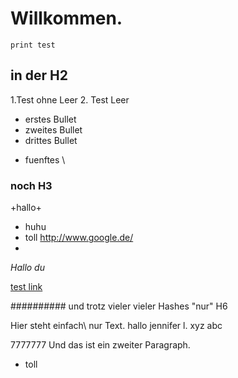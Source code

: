 # Willkommen.
    print test   

## in der H2
1.Test ohne Leer
2. Test Leer
-   erstes Bullet 
-   zweites Bullet
-   drittes Bullet   
+ fuenftes
\\

### noch H3
\+hallo\+
-   huhu
-   toll
<http://www.google.de/>
-

*Hallo du*

[test link](http://www.google.de/)

########## und trotz vieler     vieler Hashes "nur" H6

Hier  steht einfach\\
nur Text.
    hallo
    jennifer l. xyz abc

7777777
Und
das 
ist
ein
zweiter
Paragraph.

-   toll